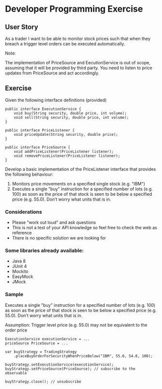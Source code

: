 # Developer Programming Exercise

## User Story

As a trader I want to be able to monitor stock prices such that when they breach a trigger level orders can be executed automatically.

Note:

The implementation of PriceSource and EecutionService is out of scope, assuming that it will be provided by third party.
You need to listen to price updates from PriceSource and act accordingly.

## Exercise

Given the following interface definitions (provided)

```
public interface ExecutionService {
    void buy(String security, double price, int volume);
    void sell(String security, double price, int volume);
}
```

```
public interface PriceListener {
    void priceUpdate(String security, double price);
}
```

```
public interface PriceSource {
    void addPriceListener(PriceListener listener);
    void removePriceListener(PriceListener listener);
}
```

Develop a basic implementation of the PriceListener interface that provides the following behaviour:

1. Monitors price movements on a specified single stock (e.g. "IBM")
1. Executes a single "buy" instruction for a specified number of lots (e.g. 100) as soon as the price of that stock is seen to be below
a specified price (e.g. 55.0). Don’t worry what units that is in.

### Considerations

* Please "work out loud" and ask questions
* This is not a test of your API knowledge so feel free to check the web as reference
* There is no specific solution we are looking for

### Some libraries already available:

* Java 8
* JUnit 4
* Mockito
* EasyMock
* JMock

### Sample

Executes a single "buy" instruction for a specified number of lots (e.g. 100) as soon as the price of that stock is seen to be below
a specified price (e.g. 55.0). Don’t worry what units that is in.

Assumption: Trigger level price (e.g. 55.0) may not be equivalent to the order price

```
ExecutionService executionService = ...
priceSource PriceSource = ...

var buyStrategy = TradingStrategy
    .placeBuyOrderForSecurityWhenPriceBelow("IBM", 55.0, 54.0, 100);
    
buyStrategy.setExecutionService(executionService);
buyStrategy.setPriceSource(PriceSource); // subscribe to the observable

buyStrategy.close(); // unsubscribe

```
